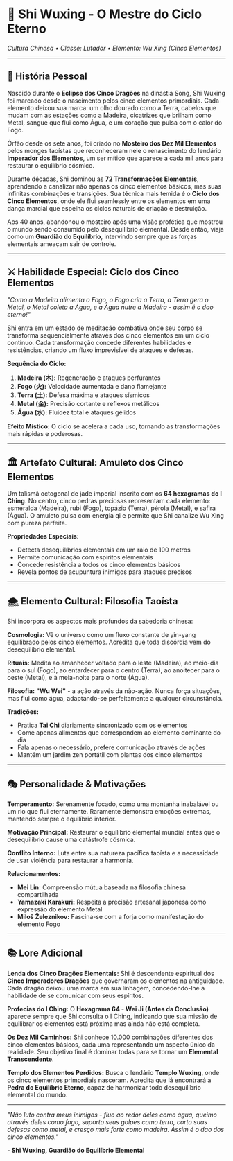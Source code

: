 # 🌊 Shi Wuxing - O Mestre do Ciclo Eterno
*Cultura Chinesa • Classe: Lutador • Elemento: Wu Xing (Cinco Elementos)*

---

## 📖 **História Pessoal**

Nascido durante o **Eclipse dos Cinco Dragões** na dinastia Song, Shi Wuxing foi marcado desde o nascimento pelos cinco elementos primordiais. Cada elemento deixou sua marca: um olho dourado como a Terra, cabelos que mudam com as estações como a Madeira, cicatrizes que brilham como Metal, sangue que flui como Água, e um coração que pulsa com o calor do Fogo.

Órfão desde os sete anos, foi criado no **Mosteiro dos Dez Mil Elementos** pelos monges taoístas que reconheceram nele o renascimento do lendário **Imperador dos Elementos**, um ser mítico que aparece a cada mil anos para restaurar o equilíbrio cósmico.

Durante décadas, Shi dominou as **72 Transformações Elementais**, aprendendo a canalizar não apenas os cinco elementos básicos, mas suas infinitas combinações e transições. Sua técnica mais temida é o **Ciclo dos Cinco Elementos**, onde ele flui seamlessly entre os elementos em uma dança marcial que espelha os ciclos naturais de criação e destruição.

Aos 40 anos, abandonou o mosteiro após uma visão profética que mostrou o mundo sendo consumido pelo desequilíbrio elemental. Desde então, viaja como um **Guardião do Equilíbrio**, intervindo sempre que as forças elementais ameaçam sair de controle.

---

## ⚔️ **Habilidade Especial: Ciclo dos Cinco Elementos**

*"Como a Madeira alimenta o Fogo, o Fogo cria a Terra, a Terra gera o Metal, o Metal coleta a Água, e a Água nutre a Madeira - assim é o dao eterno!"*

Shi entra em um estado de meditação combativa onde seu corpo se transforma sequencialmente através dos cinco elementos em um ciclo contínuo. Cada transformação concede diferentes habilidades e resistências, criando um fluxo imprevisível de ataques e defesas.

**Sequência do Ciclo:**
1. **Madeira (木):** Regeneração e ataques perfurantes
2. **Fogo (火):** Velocidade aumentada e dano flamejante
3. **Terra (土):** Defesa máxima e ataques sísmicos
4. **Metal (金):** Precisão cortante e reflexos metálicos
5. **Água (水):** Fluidez total e ataques gélidos

**Efeito Místico:** O ciclo se acelera a cada uso, tornando as transformações mais rápidas e poderosas.

---

## 🏛️ **Artefato Cultural: Amuleto dos Cinco Elementos**

Um talismã octogonal de jade imperial inscrito com os **64 hexagramas do I Ching**. No centro, cinco pedras preciosas representam cada elemento: esmeralda (Madeira), rubi (Fogo), topázio (Terra), pérola (Metal), e safira (Água). O amuleto pulsa com energia qi e permite que Shi canalize Wu Xing com pureza perfeita.

**Propriedades Especiais:**
- Detecta desequilíbrios elementais em um raio de 100 metros
- Permite comunicação com espíritos elementais
- Concede resistência a todos os cinco elementos básicos
- Revela pontos de acupuntura inimigos para ataques precisos

---

## 🌨️ **Elemento Cultural: Filosofia Taoísta**

Shi incorpora os aspectos mais profundos da sabedoria chinesa:

**Cosmologia:** Vê o universo como um fluxo constante de yin-yang equilibrado pelos cinco elementos. Acredita que toda discórdia vem do desequilíbrio elemental.

**Rituais:** Medita ao amanhecer voltado para o leste (Madeira), ao meio-dia para o sul (Fogo), ao entardecer para o centro (Terra), ao anoitecer para o oeste (Metal), e à meia-noite para o norte (Água).

**Filosofia:** **"Wu Wei"** - a ação através da não-ação. Nunca força situações, mas flui como água, adaptando-se perfeitamente a qualquer circunstância.

**Tradições:**
- Pratica **Tai Chi** diariamente sincronizado com os elementos
- Come apenas alimentos que correspondem ao elemento dominante do dia
- Fala apenas o necessário, prefere comunicação através de ações
- Mantém um jardim zen portátil com plantas dos cinco elementos

---

## 🎭 **Personalidade & Motivações**

**Temperamento:** Serenamente focado, como uma montanha inabalável ou um rio que flui eternamente. Raramente demonstra emoções extremas, mantendo sempre o equilíbrio interior.

**Motivação Principal:** Restaurar o equilíbrio elemental mundial antes que o desequilíbrio cause uma catástrofe cósmica.

**Conflito Interno:** Luta entre sua natureza pacífica taoísta e a necessidade de usar violência para restaurar a harmonia.

**Relacionamentos:**
- **Mei Lin:** Compreensão mútua baseada na filosofia chinesa compartilhada
- **Yamazaki Karakuri:** Respeita a precisão artesanal japonesa como expressão do elemento Metal
- **Miloš Železnikov:** Fascina-se com a forja como manifestação do elemento Fogo

---

## 📚 **Lore Adicional**

**Lenda dos Cinco Dragões Elementais:**
Shi é descendente espiritual dos **Cinco Imperadores Dragões** que governaram os elementos na antiguidade. Cada dragão deixou uma marca em sua linhagem, concedendo-lhe a habilidade de se comunicar com seus espíritos.

**Profecias do I Ching:**
O **Hexagrama 64 - Wei Ji (Antes da Conclusão)** aparece sempre que Shi consulta o I Ching, indicando que sua missão de equilibrar os elementos está próxima mas ainda não está completa.

**Os Dez Mil Caminhos:**
Shi conhece 10.000 combinações diferentes dos cinco elementos básicos, cada uma representando um aspecto único da realidade. Seu objetivo final é dominar todas para se tornar um **Elemental Transcendente**.

**Templo dos Elementos Perdidos:**
Busca o lendário **Templo Wuxing**, onde os cinco elementos primordiais nasceram. Acredita que lá encontrará a **Pedra do Equilíbrio Eterno**, capaz de harmonizar todo desequilíbrio elemental do mundo.

---

*"Não luto contra meus inimigos - fluo ao redor deles como água, queimo através deles como fogo, suporto seus golpes como terra, corto suas defesas como metal, e cresço mais forte como madeira. Assim é o dao dos cinco elementos."*

**- Shi Wuxing, Guardião do Equilíbrio Elemental**